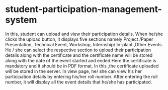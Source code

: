 # student-participation-management-system
In this, student can upload and view their participation details. When he/she clicks the upload button, it displays five sections namely Project /Paper Presentation, Technical Event, Workshop, Internship/ In-plant ,Other Events.
He / she can select the respective section to upload their participation details along with the certificate and the certificate name will be stored along with the date of the event started and ended
Here the certificate is mandatory and it should be in PDF format. In this ,the certificate uploaded will be stored in the server. 
In view page, he/ she can view his her participation details by entering his/her roll number. 
After entering the roll number, it will display all the event details that he/she has participated.
